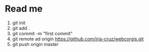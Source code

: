 # Read me
1. git init
2. git add .
3. git commit -m "first commit"
4. git remote ad origin https://github.com/iria-cruz/webcorgis.git
5. git push origin master
